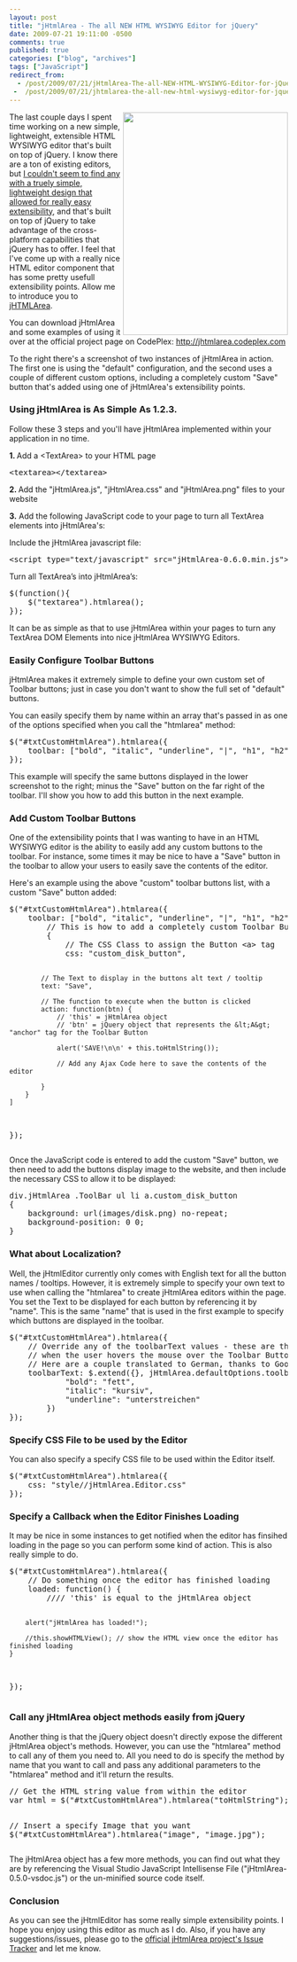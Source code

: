 ```yaml
---
layout: post
title: "jHtmlArea - The all NEW HTML WYSIWYG Editor for jQuery"
date: 2009-07-21 19:11:00 -0500
comments: true
published: true
categories: ["blog", "archives"]
tags: ["JavaScript"]
redirect_from: 
  - /post/2009/07/21/jHtmlArea-The-all-NEW-HTML-WYSIWYG-Editor-for-jQuery
 -  /post/2009/07/21/jhtmlarea-the-all-new-html-wysiwyg-editor-for-jquery
---
```

<!-- more -->
<p><img src="/images/posts2009/7/Screenshot.png" alt="" width="298" height="402" align="right" /></p>
<p>The last couple days I spent time working on a new simple, lightweight, extensible HTML WYSIWYG editor that's built on top of jQuery. I know there are a ton of existing editors, but <a href="http://stackoverflow.com/questions/1141073/whats-the-best-wysiwyg-editor-for-use-with-jquery">I couldn't seem to find any with a truely simple, lightweight design that allowed for really easy extensibility</a>, and that's built on top of jQuery to take advantage of the cross-platform capabilities that jQuery has to offer. I feel that I've come up with a really nice HTML editor component that has some pretty usefull extensibility points. Allow me to introduce you to <a href="http://jhtmlarea.codeplex.com">jHTMLArea</a>.</p>
<p>You can download jHtmlArea and some examples of using it over at the official project page on CodePlex: <a href="http://jhtmlarea.codeplex.com">http://jhtmlarea.codeplex.com</a></p>
<p>To the right there's a screenshot of two instances of jHtmlArea in action. The first one is using the "default" configuration, and the second uses a couple of different custom options, including a completely custom "Save" button that's added using one of jHtmlArea's extensibility points.</p>
<h3>Using jHtmlArea is As Simple As 1.2.3.</h3>
<p>Follow these 3 steps and you'll have jHtmlArea implemented within your application in no time.</p>
<p><strong>1. </strong>Add a &lt;TextArea&gt; to your HTML page</p>
<pre class="brush: xml; first-line: 1; tab-size: 4; toolbar: false; ">&lt;textarea&gt;&lt;/textarea&gt;</pre>
<p><strong>2. </strong>Add the "jHtmlArea.js", "jHtmlArea.css" and "jHtmlArea.png" files to your website</p>
<p><strong>3.</strong> Add the following JavaScript code to your page to turn all TextArea elements into jHtmlArea's:</p>
<p>Include the jHtmlArea javascript file:</p>
<pre class="brush: xml; first-line: 1; tab-size: 4; toolbar: false; ">&lt;script type="text/javascript" src="jHtmlArea-0.6.0.min.js"&gt;&lt;/script&gt;</pre>
<p>Turn all TextArea&rsquo;s into jHtmlArea&rsquo;s:</p>
<pre class="brush: js; first-line: 1; tab-size: 4; toolbar: false; ">$(function(){
    $("textarea").htmlarea();
});</pre>
<p>It can be as simple as that to use jHtmlArea within your pages to turn any TextArea DOM Elements into nice jHtmlArea WYSIWYG Editors.</p>
<h3>Easily Configure Toolbar Buttons</h3>
<p>jHtmlArea makes it extremely simple to define your own custom set of Toolbar buttons; just in case you don't want to show the full set of "default" buttons.</p>
<p>You can easily specify them by name within an array that's passed in as one of the options specified when you call the "htmlarea" method:</p>
<pre class="brush: js; first-line: 1; tab-size: 4; toolbar: false; ">$("#txtCustomHtmlArea").htmlarea({
    toolbar: ["bold", "italic", "underline", "|", "h1", "h2", "h3", "h4", "h5", "h6", "|", "link", "unlink"]
});</pre>
<p>This example will specify the same buttons displayed in the lower screenshot to the right; minus the "Save" button on the far right of the toolbar. I'll show you how to add this button in the next example.</p>
<h3>Add Custom Toolbar Buttons</h3>
<p>One of the extensibility points that I was wanting to have in an HTML WYSIWYG editor is the ability to easily add any custom buttons to the toolbar. For instance, some times it may be nice to have a "Save" button in the toolbar to allow your users to easily save the contents of the editor.</p>
<p>Here's an example using the above "custom" toolbar buttons list, with a custom "Save" button added:</p>
<pre class="brush: js; first-line: 1; tab-size: 4; toolbar: false; ">$("#txtCustomHtmlArea").htmlarea({
    toolbar: ["bold", "italic", "underline", "|", "h1", "h2", "h3", "h4", "h5", "h6", "|", "link", "unlink", "|",
        // This is how to add a completely custom Toolbar Button
        {
            // The CSS Class to assign the Button &lt;a&gt; tag
            css: "custom_disk_button",

            // The Text to display in the buttons alt text / tooltip
            text: "Save",

            // The function to execute when the button is clicked
            action: function(btn) {
                // 'this' = jHtmlArea object
                // 'btn' = jQuery object that represents the &lt;A&gt; "anchor" tag for the Toolbar Button

                alert('SAVE!\n\n' + this.toHtmlString());

                // Add any Ajax Code here to save the contents of the editor

            }
        }
    ]
});</pre>
<p>Once the JavaScript code is entered to add the custom "Save" button, we then need to add the buttons display image to the website, and then include the necessary CSS to allow it to be displayed:</p>
<pre class="brush: css; first-line: 1; tab-size: 4; toolbar: false; ">div.jHtmlArea .ToolBar ul li a.custom_disk_button 
{
    background: url(images/disk.png) no-repeat;
    background-position: 0 0;
}</pre>
<h3>What about Localization?</h3>
<p>Well, the jHtmlEditor currently only comes with English text for all the button names / tooltips. However, it is extremely simple to specify your own text to use when calling the "htmlarea" to create jHtmlArea editors within the page. You set the Text to be displayed for each button by referencing it by "name". This is the same "name" that is used in the first example to specify which buttons are displayed in the toolbar.</p>
<pre class="brush: js; first-line: 1; tab-size: 4; toolbar: false; ">$("#txtCustomHtmlArea").htmlarea({
    // Override any of the toolbarText values - these are the Alt Text / Tooltips shown
    // when the user hovers the mouse over the Toolbar Buttons
    // Here are a couple translated to German, thanks to Google Translate.
    toolbarText: $.extend({}, jHtmlArea.defaultOptions.toolbarText, {
            "bold": "fett",
            "italic": "kursiv",
            "underline": "unterstreichen"
        })
});</pre>
<h3>Specify CSS File to be used by the Editor</h3>
<p>You can also specify a specify CSS file to be used within the Editor itself.</p>
<pre class="brush: js; first-line: 1; tab-size: 4; toolbar: false; ">$("#txtCustomHtmlArea").htmlarea({
    css: "style//jHtmlArea.Editor.css"
});</pre>
<h3>Specify a Callback when the Editor Finishes Loading</h3>
<p>It may be nice in some instances to get notified when the editor has finsihed loading in the page so you can perform some kind of action. This is also really simple to do.</p>
<pre class="brush: js; first-line: 1; tab-size: 4; toolbar: false; ">$("#txtCustomHtmlArea").htmlarea({
    // Do something once the editor has finished loading
    loaded: function() {
        //// 'this' is equal to the jHtmlArea object

        alert("jHtmlArea has loaded!");

        //this.showHTMLView(); // show the HTML view once the editor has finished loading
    }
});</pre>
<h3>Call any jHtmlArea object methods easily from jQuery</h3>
<p>Another thing is that the jQuery object doesn't directly expose the different jHtmlArea object's methods. However, you can use the "htmlarea" method to call any of them you need to. All you need to do is specify the method by name that you want to call and pass any additional parameters to the "htmlarea" method and it'll return the results.</p>
<pre class="brush: js; first-line: 1; tab-size: 4; toolbar: false; ">// Get the HTML string value from within the editor
var html = $("#txtCustomHtmlArea").htmlarea("toHtmlString");

// Insert a specify Image that you want
$("#txtCustomHtmlArea").htmlarea("image", "image.jpg");</pre>
<p>The jHtmlArea object has a few more methods, you can find out what they are by referencing the Visual Studio JavaScript Intellisense File ("jHtmlArea-0.5.0-vsdoc.js") or the un-minified source code itself.</p>
<h3>Conclusion</h3>
<p>As you can see the jHtmlEditor has some really simple extensibility points. I hope you enjoy using this editor as much as I do. Also, if you have any suggestions/issues, please go to the <a href="http://jhtmlarea.codeplex.com/WorkItem/List.aspx">official jHtmlArea project's Issue Tracker</a> and let me know.</p>
